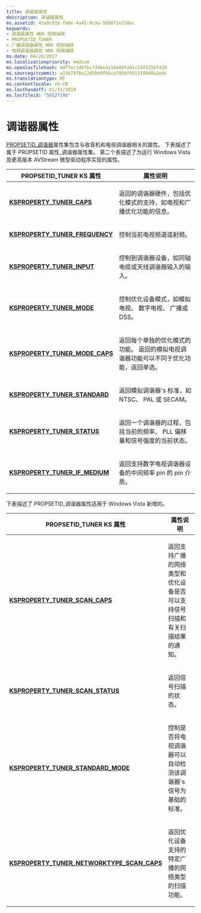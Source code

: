 ```yaml
---
title: 调谐器属性
description: 调谐器属性
ms.assetid: 43a0c018-fb0e-4a45-9c9a-5896f1e728ac
keywords:
- 调谐器属性 WDK 视频捕获
- PROPSETID_TUNER
- 广播调谐器属性 WDK 视频捕获
- 电视调谐器属性 WDK 视频捕获
ms.date: 04/20/2017
ms.localizationpriority: medium
ms.openlocfilehash: 4dffec1d6fbc734bea110e89fa91c24f4256f420
ms.sourcegitcommit: a33b7978e22d5bb9f65ca7056f955319049a2e4c
ms.translationtype: MT
ms.contentlocale: zh-CN
ms.lasthandoff: 01/31/2019
ms.locfileid: "56527198"
---
```

# <a name="tuner-properties"></a>调谐器属性


[PROPSETID\_调谐器](https://msdn.microsoft.com/library/windows/hardware/ff567800)属性集包含与收音机和电视调谐器相关的属性。 下表描述了属于 PROPSETID 属性\_调谐器属性集。 第二个表描述了为运行 Windows Vista 及更高版本 AVStream 微型驱动程序实现的属性。

<table>
<colgroup>
<col width="50%" />
<col width="50%" />
</colgroup>
<thead>
<tr class="header">
<th>PROPSETID_TUNER KS 属性</th>
<th>属性说明</th>
</tr>
</thead>
<tbody>
<tr class="odd">
<td><p><a href="https://msdn.microsoft.com/library/windows/hardware/ff565825" data-raw-source="[&lt;strong&gt;KSPROPERTY_TUNER_CAPS&lt;/strong&gt;](https://msdn.microsoft.com/library/windows/hardware/ff565825)"><strong>KSPROPERTY_TUNER_CAPS</strong></a></p></td>
<td><p>返回的调谐器硬件，包括优化模式的支持，如电视和广播优化功能的信息。</p></td>
</tr>
<tr class="even">
<td><p><a href="https://msdn.microsoft.com/library/windows/hardware/ff565833" data-raw-source="[&lt;strong&gt;KSPROPERTY_TUNER_FREQUENCY&lt;/strong&gt;](https://msdn.microsoft.com/library/windows/hardware/ff565833)"><strong>KSPROPERTY_TUNER_FREQUENCY</strong></a></p></td>
<td><p>控制当前电视频道或射频。</p></td>
</tr>
<tr class="odd">
<td><p><a href="https://msdn.microsoft.com/library/windows/hardware/ff565851" data-raw-source="[&lt;strong&gt;KSPROPERTY_TUNER_INPUT&lt;/strong&gt;](https://msdn.microsoft.com/library/windows/hardware/ff565851)"><strong>KSPROPERTY_TUNER_INPUT</strong></a></p></td>
<td><p>控制到调谐器设备，如同轴电缆或天线调谐器输入的输入。</p></td>
</tr>
<tr class="even">
<td><p><a href="https://msdn.microsoft.com/library/windows/hardware/ff565862" data-raw-source="[&lt;strong&gt;KSPROPERTY_TUNER_MODE&lt;/strong&gt;](https://msdn.microsoft.com/library/windows/hardware/ff565862)"><strong>KSPROPERTY_TUNER_MODE</strong></a></p></td>
<td><p>控制优化设备模式，如模拟电视、 数字电视、 广播或 DSS。</p></td>
</tr>
<tr class="odd">
<td><p><a href="https://msdn.microsoft.com/library/windows/hardware/ff565865" data-raw-source="[&lt;strong&gt;KSPROPERTY_TUNER_MODE_CAPS&lt;/strong&gt;](https://msdn.microsoft.com/library/windows/hardware/ff565865)"><strong>KSPROPERTY_TUNER_MODE_CAPS</strong></a></p></td>
<td><p>返回每个单独的优化模式的功能。 返回的模拟电视调谐器功能可以不同于优化功能，返回单选。</p></td>
</tr>
<tr class="even">
<td><p><a href="https://msdn.microsoft.com/library/windows/hardware/ff565907" data-raw-source="[&lt;strong&gt;KSPROPERTY_TUNER_STANDARD&lt;/strong&gt;](https://msdn.microsoft.com/library/windows/hardware/ff565907)"><strong>KSPROPERTY_TUNER_STANDARD</strong></a></p></td>
<td><p>返回模拟调谐器&#39;s 标准，如 NTSC、 PAL 或 SECAM。</p></td>
</tr>
<tr class="odd">
<td><p><a href="https://msdn.microsoft.com/library/windows/hardware/ff565921" data-raw-source="[&lt;strong&gt;KSPROPERTY_TUNER_STATUS&lt;/strong&gt;](https://msdn.microsoft.com/library/windows/hardware/ff565921)"><strong>KSPROPERTY_TUNER_STATUS</strong></a></p></td>
<td><p>返回一个调谐器的过程，包括当前的频率、 PLL 偏移量和信号强度的当前状态。</p></td>
</tr>
<tr class="even">
<td><p><a href="https://msdn.microsoft.com/library/windows/hardware/ff565842" data-raw-source="[&lt;strong&gt;KSPROPERTY_TUNER_IF_MEDIUM&lt;/strong&gt;](https://msdn.microsoft.com/library/windows/hardware/ff565842)"><strong>KSPROPERTY_TUNER_IF_MEDIUM</strong></a></p></td>
<td><p>返回支持数字电视调谐器设备的中间频率 pin 的 pin 介质。</p></td>
</tr>
</tbody>
</table>

 

下表描述了 PROPSETID\_调谐器属性适用于 Windows Vista 新增的。

<table>
<colgroup>
<col width="50%" />
<col width="50%" />
</colgroup>
<thead>
<tr class="header">
<th>PROPSETID_TUNER KS 属性</th>
<th>属性说明</th>
</tr>
</thead>
<tbody>
<tr class="odd">
<td><p><a href="https://msdn.microsoft.com/library/windows/hardware/ff565887" data-raw-source="[&lt;strong&gt;KSPROPERTY_TUNER_SCAN_CAPS&lt;/strong&gt;](https://msdn.microsoft.com/library/windows/hardware/ff565887)"><strong>KSPROPERTY_TUNER_SCAN_CAPS</strong></a></p></td>
<td><p>返回支持广播的网络类型和优化设备是否可以支持信号扫描和有关扫描结果的通知。</p></td>
</tr>
<tr class="even">
<td><p><a href="https://msdn.microsoft.com/library/windows/hardware/ff565893" data-raw-source="[&lt;strong&gt;KSPROPERTY_TUNER_SCAN_STATUS&lt;/strong&gt;](https://msdn.microsoft.com/library/windows/hardware/ff565893)"><strong>KSPROPERTY_TUNER_SCAN_STATUS</strong></a></p></td>
<td><p>返回信号扫描的状态。</p></td>
</tr>
<tr class="odd">
<td><p><a href="https://msdn.microsoft.com/library/windows/hardware/ff565909" data-raw-source="[&lt;strong&gt;KSPROPERTY_TUNER_STANDARD_MODE&lt;/strong&gt;](https://msdn.microsoft.com/library/windows/hardware/ff565909)"><strong>KSPROPERTY_TUNER_STANDARD_MODE</strong></a></p></td>
<td><p>控制是否将电视调谐器可以自动检测该调谐器&#39;s 信号为基础的标准。</p></td>
</tr>
<tr class="even">
<td><p><a href="https://msdn.microsoft.com/library/windows/hardware/ff565881" data-raw-source="[&lt;strong&gt;KSPROPERTY_TUNER_NETWORKTYPE_SCAN_CAPS&lt;/strong&gt;](https://msdn.microsoft.com/library/windows/hardware/ff565881)"><strong>KSPROPERTY_TUNER_NETWORKTYPE_SCAN_CAPS</strong></a></p></td>
<td><p>返回优化设备支持的特定广播的网络类型的扫描功能。</p></td>
</tr>
</tbody>
</table>

 

 

 




